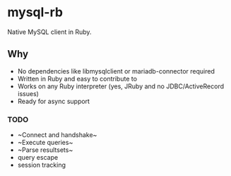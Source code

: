 # mysql-rb

Native MySQL client in Ruby.

## Why

* No dependencies like libmysqlclient or mariadb-connector required
* Written in Ruby and easy to contribute to
* Works on any Ruby interpreter (yes, JRuby and no JDBC/ActiveRecord issues)
* Ready for async support

### TODO

* ~Connect and handshake~
* ~Execute queries~
* ~Parse resultsets~
* query escape
* session tracking

